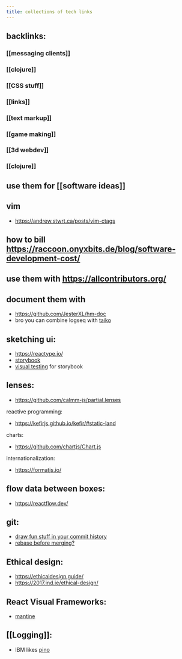 ```yaml
---
title: collections of tech links
---
```


## backlinks:
### [[messaging clients]]
### [[clojure]]
### [[CSS stuff]]
### [[links]]
### [[text markup]]
### [[game making]]
### [[3d webdev]]
### [[clojure]]
## use them for [[software ideas]]
## vim
- https://andrew.stwrt.ca/posts/vim-ctags
## how to bill https://raccoon.onyxbits.de/blog/software-development-cost/
## use them with https://allcontributors.org/
## document them with
- https://github.com/JesterXL/hm-doc
- bro you can combine logseq with [taiko](https://github.com/getgauge/taiko)
## sketching ui: 
- https://reactype.io/
- [storybook](https://storybook.js.org/)
- [visual testing](https://www.chromatic.com/) for storybook
## lenses:
- https://github.com/calmm-js/partial.lenses

reactive programming:
- https://kefirjs.github.io/kefir/#static-land

charts:
- https://github.com/chartjs/Chart.js

internationalization:
- https://formatjs.io/
## flow data between boxes: 
- https://reactflow.dev/
## git:
- [draw fun stuff in your commit history](https://github.com/gelstudios/gitfiti)
- [rebase before merging?](https://www.atlassian.com/git/tutorials/rewriting-history/git-rebase)
## Ethical design:
- https://ethicaldesign.guide/
- https://2017.ind.ie/ethical-design/
## React Visual Frameworks:
- [mantine](https://mantine.dev/guides/dark-theme/)
## [[Logging]]:
- IBM likes [pino](https://github.com/pinojs/pino)

